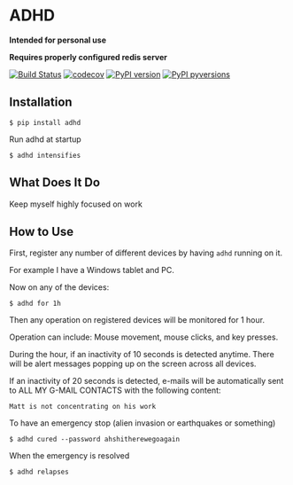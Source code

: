 # ADHD

**Intended for personal use**

**Requires properly configured redis server**


[![Build Status](https://travis-ci.org/Madoshakalaka/adhd.svg)](https://travis-ci.org/Madoshakalaka/adhd)
[![codecov](https://codecov.io/gh/Madoshakalaka/adhd/branch/master/graph/badge.svg)](https://codecov.io/gh/Madoshakalaka/adhd)
[![PyPI version](https://badge.fury.io/py/adhd.svg)](https://badge.fury.io/py/adhd)
[![PyPI pyversions](https://img.shields.io/pypi/pyversions/adhd.svg)](https://pypi.python.org/pypi/adhd/)


## Installation

`$ pip install adhd`

Run adhd at startup

`$ adhd intensifies`

## What Does It Do

<!--![some show case picture](https://raw.githubusercontent.com/Madoshakalaka/adhd/master/readme_assets/showcasePicture.png)-->

Keep myself highly focused on work



## How to Use

First, register any number of different devices by having `adhd` running on it.

For example I have a Windows tablet and PC.

Now on any of the devices:

`$ adhd for 1h`

Then any operation on registered devices will be monitored for 1 hour.

Operation can include: Mouse movement, mouse clicks, and key presses.

During the hour, if an inactivity of 10 seconds is detected anytime. There will be alert messages popping up on the 
screen across all devices.

If an inactivity of 20 seconds is detected, e-mails will be automatically sent to ALL MY G-MAIL CONTACTS with the 
following content:

```
Matt is not concentrating on his work
```

To have an emergency stop (alien invasion or earthquakes or something)

`$ adhd cured --password ahshitherewegoagain`

When the emergency is resolved

`$ adhd relapses`


